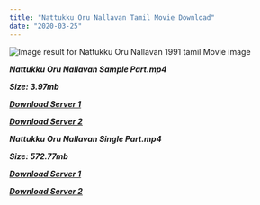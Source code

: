 ```yaml
---
title: "Nattukku Oru Nallavan Tamil Movie Download"
date: "2020-03-25"
---
```


![Image result for Nattukku Oru Nallavan 1991 tamil Movie image](https://m.media-amazon.com/images/M/MV5BOWM4MDJmZDMtMjlhNi00M2Y2LWE5ZjAtM2UzMzFiMTE2NmFmXkEyXkFqcGdeQXVyOTAxMTMyMjI@._V1_UX182_CR0,0,182,268_AL_.jpg)

**_Nattukku Oru Nallavan Sample Part.mp4_**

**_Size: 3.97mb_**

**_[Download Server 1](http://b5.wetransfer.vip/files/{6f622526c29ee360cda5b2e87a916054ceacd5b4cb5e41dd1b031440e2d63f02}20Actor{6f622526c29ee360cda5b2e87a916054ceacd5b4cb5e41dd1b031440e2d63f02}20Hits{6f622526c29ee360cda5b2e87a916054ceacd5b4cb5e41dd1b031440e2d63f02}20Collection/Rajinikanth{6f622526c29ee360cda5b2e87a916054ceacd5b4cb5e41dd1b031440e2d63f02}20Movies{6f622526c29ee360cda5b2e87a916054ceacd5b4cb5e41dd1b031440e2d63f02}20Collection/Rajinikanth{6f622526c29ee360cda5b2e87a916054ceacd5b4cb5e41dd1b031440e2d63f02}20New{6f622526c29ee360cda5b2e87a916054ceacd5b4cb5e41dd1b031440e2d63f02}20Collection/Nattukku{6f622526c29ee360cda5b2e87a916054ceacd5b4cb5e41dd1b031440e2d63f02}20Oru{6f622526c29ee360cda5b2e87a916054ceacd5b4cb5e41dd1b031440e2d63f02}20Nallavan{6f622526c29ee360cda5b2e87a916054ceacd5b4cb5e41dd1b031440e2d63f02}20(1991)/Nattukku{6f622526c29ee360cda5b2e87a916054ceacd5b4cb5e41dd1b031440e2d63f02}20Oru{6f622526c29ee360cda5b2e87a916054ceacd5b4cb5e41dd1b031440e2d63f02}20Nallavan{6f622526c29ee360cda5b2e87a916054ceacd5b4cb5e41dd1b031440e2d63f02}20{6f622526c29ee360cda5b2e87a916054ceacd5b4cb5e41dd1b031440e2d63f02}20Sample{6f622526c29ee360cda5b2e87a916054ceacd5b4cb5e41dd1b031440e2d63f02}20HD.mp4)_**

**_[Download Server 2](http://b5.wetransfer.vip/files/{6f622526c29ee360cda5b2e87a916054ceacd5b4cb5e41dd1b031440e2d63f02}20Actor{6f622526c29ee360cda5b2e87a916054ceacd5b4cb5e41dd1b031440e2d63f02}20Hits{6f622526c29ee360cda5b2e87a916054ceacd5b4cb5e41dd1b031440e2d63f02}20Collection/Rajinikanth{6f622526c29ee360cda5b2e87a916054ceacd5b4cb5e41dd1b031440e2d63f02}20Movies{6f622526c29ee360cda5b2e87a916054ceacd5b4cb5e41dd1b031440e2d63f02}20Collection/Rajinikanth{6f622526c29ee360cda5b2e87a916054ceacd5b4cb5e41dd1b031440e2d63f02}20New{6f622526c29ee360cda5b2e87a916054ceacd5b4cb5e41dd1b031440e2d63f02}20Collection/Nattukku{6f622526c29ee360cda5b2e87a916054ceacd5b4cb5e41dd1b031440e2d63f02}20Oru{6f622526c29ee360cda5b2e87a916054ceacd5b4cb5e41dd1b031440e2d63f02}20Nallavan{6f622526c29ee360cda5b2e87a916054ceacd5b4cb5e41dd1b031440e2d63f02}20(1991)/Nattukku{6f622526c29ee360cda5b2e87a916054ceacd5b4cb5e41dd1b031440e2d63f02}20Oru{6f622526c29ee360cda5b2e87a916054ceacd5b4cb5e41dd1b031440e2d63f02}20Nallavan{6f622526c29ee360cda5b2e87a916054ceacd5b4cb5e41dd1b031440e2d63f02}20{6f622526c29ee360cda5b2e87a916054ceacd5b4cb5e41dd1b031440e2d63f02}20Sample{6f622526c29ee360cda5b2e87a916054ceacd5b4cb5e41dd1b031440e2d63f02}20HD.mp4)_**

**_Nattukku Oru Nallavan Single Part.mp4_**

**_Size: 572.77mb_**

**_[Download Server 1](http://b5.wetransfer.vip/files/{6f622526c29ee360cda5b2e87a916054ceacd5b4cb5e41dd1b031440e2d63f02}20Actor{6f622526c29ee360cda5b2e87a916054ceacd5b4cb5e41dd1b031440e2d63f02}20Hits{6f622526c29ee360cda5b2e87a916054ceacd5b4cb5e41dd1b031440e2d63f02}20Collection/Rajinikanth{6f622526c29ee360cda5b2e87a916054ceacd5b4cb5e41dd1b031440e2d63f02}20Movies{6f622526c29ee360cda5b2e87a916054ceacd5b4cb5e41dd1b031440e2d63f02}20Collection/Rajinikanth{6f622526c29ee360cda5b2e87a916054ceacd5b4cb5e41dd1b031440e2d63f02}20New{6f622526c29ee360cda5b2e87a916054ceacd5b4cb5e41dd1b031440e2d63f02}20Collection/Nattukku{6f622526c29ee360cda5b2e87a916054ceacd5b4cb5e41dd1b031440e2d63f02}20Oru{6f622526c29ee360cda5b2e87a916054ceacd5b4cb5e41dd1b031440e2d63f02}20Nallavan{6f622526c29ee360cda5b2e87a916054ceacd5b4cb5e41dd1b031440e2d63f02}20(1991)/Nattukku{6f622526c29ee360cda5b2e87a916054ceacd5b4cb5e41dd1b031440e2d63f02}20Oru{6f622526c29ee360cda5b2e87a916054ceacd5b4cb5e41dd1b031440e2d63f02}20Nallavan{6f622526c29ee360cda5b2e87a916054ceacd5b4cb5e41dd1b031440e2d63f02}20{6f622526c29ee360cda5b2e87a916054ceacd5b4cb5e41dd1b031440e2d63f02}20Single{6f622526c29ee360cda5b2e87a916054ceacd5b4cb5e41dd1b031440e2d63f02}20Part{6f622526c29ee360cda5b2e87a916054ceacd5b4cb5e41dd1b031440e2d63f02}20HD.mp4)_**

**_[Download Server 2](http://b5.wetransfer.vip/files/{6f622526c29ee360cda5b2e87a916054ceacd5b4cb5e41dd1b031440e2d63f02}20Actor{6f622526c29ee360cda5b2e87a916054ceacd5b4cb5e41dd1b031440e2d63f02}20Hits{6f622526c29ee360cda5b2e87a916054ceacd5b4cb5e41dd1b031440e2d63f02}20Collection/Rajinikanth{6f622526c29ee360cda5b2e87a916054ceacd5b4cb5e41dd1b031440e2d63f02}20Movies{6f622526c29ee360cda5b2e87a916054ceacd5b4cb5e41dd1b031440e2d63f02}20Collection/Rajinikanth{6f622526c29ee360cda5b2e87a916054ceacd5b4cb5e41dd1b031440e2d63f02}20New{6f622526c29ee360cda5b2e87a916054ceacd5b4cb5e41dd1b031440e2d63f02}20Collection/Nattukku{6f622526c29ee360cda5b2e87a916054ceacd5b4cb5e41dd1b031440e2d63f02}20Oru{6f622526c29ee360cda5b2e87a916054ceacd5b4cb5e41dd1b031440e2d63f02}20Nallavan{6f622526c29ee360cda5b2e87a916054ceacd5b4cb5e41dd1b031440e2d63f02}20(1991)/Nattukku{6f622526c29ee360cda5b2e87a916054ceacd5b4cb5e41dd1b031440e2d63f02}20Oru{6f622526c29ee360cda5b2e87a916054ceacd5b4cb5e41dd1b031440e2d63f02}20Nallavan{6f622526c29ee360cda5b2e87a916054ceacd5b4cb5e41dd1b031440e2d63f02}20{6f622526c29ee360cda5b2e87a916054ceacd5b4cb5e41dd1b031440e2d63f02}20Single{6f622526c29ee360cda5b2e87a916054ceacd5b4cb5e41dd1b031440e2d63f02}20Part{6f622526c29ee360cda5b2e87a916054ceacd5b4cb5e41dd1b031440e2d63f02}20HD.mp4)_**

